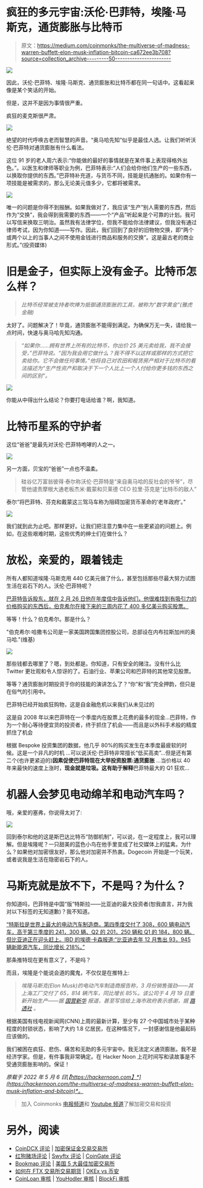 # 疯狂的多元宇宙:沃伦·巴菲特，埃隆·马斯克，通货膨胀与比特币

> 原文：<https://medium.com/coinmonks/the-multiverse-of-madness-warren-buffett-elon-musk-inflation-bitcoin-ca672ee3b708?source=collection_archive---------50----------------------->

![](img/4f959ae76a10c2022ffe5c2ea012a3b7.png)

因此，沃伦·巴菲特、埃隆·马斯克、通货膨胀和比特币都在同一句话中。这看起来像是某个笑话的开始。

但是，这并不是因为事情很严重。

疯狂的麦克斯很严肃。

![](img/51bdffc31d79408f3018773938dc631c.png)

绝望的时代呼唤古老而智慧的声音。“奥马哈先知”似乎是最佳人选。让我们听听沃伦·巴菲特对通货膨胀有什么看法。

这位 91 岁的老人周六表示:“你能做的最好的事情就是在某件事上表现得格外出色。”。以医生和律师等职业为例，巴菲特表示:“人们会给你他们生产的一些东西，以换取你提供的东西。”巴菲特补充道，与货币不同，技能是抗通胀的。如果你有一项技能是被需求的，那么无论美元值多少，它都将被需求。

![](img/d254e290a1828e5094140d2b82232f9c.png)

唯一的问题是你得不到报酬。如果我做对了，我应该“生产”别人需要的东西，然后作为“交换”，我会得到我需要的东西——一个“产品”听起来是个可靠的计划。我可以写信来换取三明治。虽然我有法律学位，但我不能给你法律建议，但我没有通过律师考试，因为你知道——写作。因此，我们回到了良好的旧物物交换，即“两个或两个以上的当事人之间不使用金钱进行商品和服务的交换”。这是最古老的商业形式。”(投资媒体)

# 旧是金子，但实际上没有金子。比特币怎么样？

> *比特币经常被支持者吹捧为抵御通货膨胀的工具，被称为“数字黄金”(雅虎金融)*

太好了。问题解决了！毕竟，通货膨胀不能得到满足。为确保万无一失，请给我一点时间，快速与奥马哈先知沟通。

> *“如果你……拥有世界上所有的比特币，你出价 25 美元卖给我，我不会接受，”巴菲特说。“因为我会用它做什么？我不得不以这样或那样的方式把它卖给你。它不会做任何事情。”他将自己对农田和租赁房产相对于比特币的看法描述为“生产性资产和取决于下一个人比上一个人付给你更多钱的东西之间的区别”。*

![](img/bb0498f7f92dd485c952b399622f43d3.png)

你能从中得出什么结论？你要打电话给谁？啊，我知道。

# 比特币星系的守护者

这位“爸爸”是最先对沃伦·巴菲特咆哮的人之一。

![](img/f6587d00e678a3291fc7e9aa9f58b244.png)

另一方面，贝宝的“爸爸”一点也不温柔。

> 硅谷亿万富翁彼得·泰尔称沃伦·巴菲特是“来自奥马哈的反社会的爷爷”，尽管他谴责摩根大通老板杰米·戴蒙和贝莱德 CEO 拉里·芬克是“比特币的敌人”

泰尔“将巴菲特、芬克和戴蒙这三驾马车称为阻碍加密货币革命的‘老年政府’。”

![](img/d7c9afabba293a51f8985d5f887ac97f.png)

我们就到此为止吧。那样更好。让我们把注意力集中在一些更紧迫的问题上。例如，在这些艰难时期，这些优秀的绅士们在做什么？

# 放松，亲爱的，跟着钱走

所有人都知道埃隆·马斯克用 440 亿美元做了什么，甚至包括那些尽最大努力试图生活在岩石下的人。沃伦·巴菲特呢？

[巴菲特告诉股东，就在 2 月 26 日他在年度信中告诉他们，他很难找到有吸引力的价格购买的东西后，伯克希尔在接下来的三周内花了 400 多亿美元购买股票。](https://apnews.com/article/business-earnings-omaha-warren-buffett-16d017b2579b9d7bb1cbff7f821e7578?ref=hackernoon.com)

等等！什么？伯克希尔。那是什么？

"伯克希尔·哈撒韦公司是一家美国跨国集团控股公司，总部设在内布拉斯加州的奥马哈."(维基)

![](img/9d72390880a4087731f4bb38384c004c.png)

那些钱都去哪里了？嗯，到处都是。你知道，只有安全的赌注。没有什么比 Twitter 更壮观和令人惊讶的了。石油行业、苹果公司和巴菲特的其他常见股票。

等等？通货膨胀时期投资于你的技能的演讲怎么了？“你”和“我”完全押韵，但只是在俗气的引用中。

巴菲特已经开始疯狂购物，这是自金融危机以来我们从未见过的

这是自 2008 年以来巴菲特在一个季度内在股票上花费的最多的现金…巴菲特，作为一个耐心等待便宜货的投资者，终于抓住了机会——而且是以外科手术般的精度抓住了机会

根据 Bespoke 投资集团的数据，他几乎 80%的购买发生在本季度最疲软的时候。这是一个非凡的时机 …可以说沃伦·巴菲特非常擅长“低买高卖”…但是还有第二个(也许更紧迫的)**因素促使巴菲特现在大举投资股票:通货膨胀** …当价格以 40 年来最快的速度上涨时，**现金就是垃圾。这有助于解释**巴菲特最大的 Q1 狂欢…

# 机器人会梦见电动绵羊和电动汽车吗？

哦，亲爱的塞弗，你说得太对了:

![](img/23ea2e9ae652d0fd709e42c3c69c41b2.png)

回到泰尔和他的这是斯巴达比特币“防御机制”，可以说，在一定程度上，我可以理解。但是埃隆呢？一只甜美的蓝色小鸟在他手里变成了社交媒体上的猛禽。为什么？如果他对加密很友好，那么他对加密并不热衷。Dogecoin 开始是一个玩笑，或者说我是生活在隐密岩石下的人。

# 马斯克就是放不下，不是吗？为什么？

你知道吗，巴菲特是中国“版”特斯拉——比亚迪的最大投资者(恕我直言，并为我对以下标签的无知道歉)？我不知道。

[“特斯拉是世界上最大的电动汽车制造商，第四季度交付了 308，600 辆电动汽车，高于第三季度的 241，300 辆、Q2 的 201，250 辆和 Q1 的 184，800 辆。但比亚迪正在迎头赶上。IBD 的埃德·卡森报道:“比亚迪去年 12 月售出 93，945 辆新能源汽车，同比增长 218%。”](https://cleantechnica.com/2022/02/02/warren-buffetts-byd-vs-elon-musks-tesla/?ref=hackernoon.com)

那条推特现在更有意义了，不是吗？

而且，埃隆是个能说会道的魔鬼，不仅仅是在推特上:

> *埃隆马斯克(Elon Musk)的电动汽车制造商报告称，3 月份销售强劲——其上海工厂交付了 65，814 辆汽车，同比增长 85%。该公司于 4 月 19 日重新开始生产——据* [*国营新华*](http://www.news.cn/fortune/2022-04/19/c_1128575346.htm?ref=hackernoon.com) *报道，甚至写信给上海市政府表示感谢，据* [*路透社*](https://www.reuters.com/business/autos-transportation/exclusive-shanghai-authorities-stepped-up-help-tesla-reopen-factory-letter-shows-2022-05-03/?ref=hackernoon.com) *。*

根据美国有线电视新闻网(CNN)上周的最新计算，至少有 27 个中国城市处于某种程度的封锁状态，影响了大约 1.8 亿居民，在这种情况下，一封感谢信是他最起码应该做的。

我们被困在疯狂、悲伤、痛苦和无助的多元宇宙中。我无法定义通货膨胀。我不是经济学家。但是，有件事我非常确定。在 Hacker Noon 上花时间写和读故事是不受通货膨胀影响的。保证！

*原载于 2022 年 5 月 6 日*[*【https://hackernoon.com】*](https://hackernoon.com/the-multiverse-of-madness-warren-buffett-elon-musk-inflation-and-bitcoin)*。*

> 加入 Coinmonks [电报频道](https://t.me/coincodecap)和 [Youtube 频道](https://www.youtube.com/c/coinmonks/videos)了解加密交易和投资

# 另外，阅读

*   [CoinDCX 评论](/coinmonks/coindcx-review-8444db3621a2) | [加密保证金交易交易所](https://coincodecap.com/crypto-margin-trading-exchanges)
*   [红狗赌场评论](https://coincodecap.com/red-dog-casino-review) | [Swyftx 评论](https://coincodecap.com/swyftx-review) | [CoinGate 评论](https://coincodecap.com/coingate-review)
*   [Bookmap 评论](https://coincodecap.com/bookmap-review-2021-best-trading-software) | [美国 5 大最佳加密交易所](https://coincodecap.com/crypto-exchange-usa)
*   [如何在 FTX 交易所交易期货](https://coincodecap.com/ftx-futures-trading) | [OKEx vs 币安](https://coincodecap.com/okex-vs-binance)
*   [CoinLoan 审核](https://coincodecap.com/coinloan-review) | [YouHodler 审核](/coinmonks/youhodler-4-easy-ways-to-make-money-98969b9689f2) | [BlockFi 审核](https://coincodecap.com/blockfi-review)